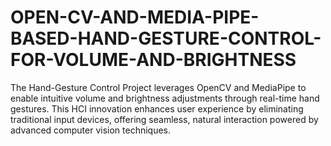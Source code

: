# OPEN-CV-AND-MEDIA-PIPE-BASED-HAND-GESTURE-CONTROL-FOR-VOLUME-AND-BRIGHTNESS
The Hand-Gesture Control Project leverages OpenCV and MediaPipe to enable intuitive volume and brightness adjustments through real-time hand gestures. This HCI innovation enhances user experience by eliminating traditional input devices, offering seamless, natural interaction powered by advanced computer vision techniques.
